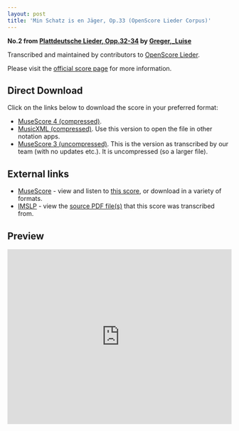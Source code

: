 ```yaml
---
layout: post
title: 'Min Schatz is en Jäger, Op.33 (OpenScore Lieder Corpus)'
---
```


__No.2 from [Plattdeutsche Lieder, Opp.32-34](https://fourscoreandmore.org/openscore/lieder/Greger,_Luise/Plattdeutsche_Lieder,_Opp.32-34/) by [Greger,_Luise](https://fourscoreandmore.org/openscore/lieder/Greger,_Luise)__

Transcribed and maintained by contributors to [OpenScore Lieder].

Please visit the [official score page] for more information.

[official score page]: https://musescore.com/openscore-lieder-corpus/scores/6267935
[OpenScore Lieder]: https://musescore.com/openscore-lieder-corpus

## Direct Download

Click on the links below to download the score in your preferred format:
- [MuseScore 4 (compressed)](https://fourscoreandmore.org/openscore/lieder/Greger,_Luise/Plattdeutsche_Lieder,_Opp.32-34/2_Min_Schatz_is_en_J%C3%A4ger,_Op.33.mscz).
- [MusicXML (compressed)](https://fourscoreandmore.org/openscore/lieder/Greger,_Luise/Plattdeutsche_Lieder,_Opp.32-34/2_Min_Schatz_is_en_J%C3%A4ger,_Op.33.mxl). Use this version to open the file in other notation apps.
- [MuseScore 3 (uncompressed)](https://raw.githubusercontent.com/OpenScore/Lieder/refs/heads/main/scores/Greger,_Luise/Plattdeutsche_Lieder,_Opp.32-34/2_Min_Schatz_is_en_J%C3%A4ger,_Op.33/lc6267935.mscx). This is the version as transcribed by our team (with no updates etc.). It is uncompressed (so a larger file).

## External links

- [MuseScore] - view and listen to [this score][MuseScore], or download in a variety of formats.
- [IMSLP] - view the [source PDF file(s)][IMSLP] that this score was transcribed from.

[MuseScore]: https://musescore.com/score/6267935
[IMSLP]: https://imslp.org/wiki/Special:ReverseLookup/624890

## Preview

<iframe width="100%" height="394" src="https://musescore.com/openscore-lieder-corpus/scores/6267935/embed" frameborder="0" allowfullscreen allow="autoplay; fullscreen"></iframe>
